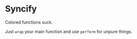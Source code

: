 # Syncify

Colored functions suck.

Just `wrap` your main function and use `perform` for unpure things.
